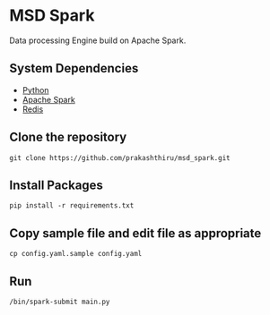 # MSD Spark

Data processing Engine build on Apache Spark.

## System Dependencies

  * [Python](https://www.python.org/)
  * [Apache Spark](http://spark.apache.org/)
  * [Redis](http://redis.io/)

## Clone the repository

```
git clone https://github.com/prakashthiru/msd_spark.git
```

## Install Packages
```
pip install -r requirements.txt
```

## Copy sample file and edit file as appropriate
```
cp config.yaml.sample config.yaml
```

## Run
```
/bin/spark-submit main.py
```
